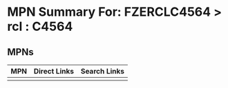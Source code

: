 



# MPN Summary For: FZERCLC4564 > rcl : C4564

## MPNs
  

|MPN|Direct Links|Search Links|
| :--- | :--- | :--- |
||||
